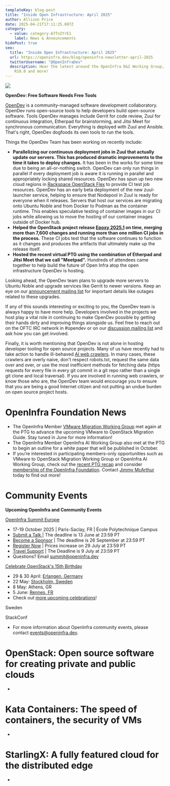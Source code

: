 ```yaml
---
templateKey: blog-post
title: "Inside Open Infrastructure: April 2025"
author: Allison Price
date: 2025-04-21T17:11:25.697Z
category:
  - value: category-A7fnZYrE1
    label: News & Announcements
hidePost: true
seo:
  title: "Inside Open Infrastructure: April 2025"
  url: https://openinfra.dev/blog/openinfra-newsletter-april-2025
  twitterUsername: "@OpenInfraDev"
  description: Hear the latest around the OpenInfra D&I Working Group, StarlingX
    R10.0 and more!
---
```

![](/img/graphics-for-su-1-.png)

**OpenDev: Free Software Needs Free Tools**

[OpenDev](https://opendev.org/) is a community-managed software development collaboratory. OpenDev runs open-source tools to help developers build open-source software. Tools OpenDev manages include Gerrit for code review, Zuul for continuous integration, Etherpad for brainstorming, and Jitsi Meet for synchronous communication. Everything is deployed with Zuul and Ansible. That's right, OpenDev dogfoods its own tools to run the tools.

Things the OpenDev Team has been working on recently include:

* **Parallelizing our continuous deployment jobs in Zuul that actually update our servers. This has produced dramatic improvements to the time it takes to deploy changes.** It has been in the works for some time due to being an all-or-nothing switch. OpenDev can only run things in parallel if every deployment job is aware it is running in parallel and appropriately locking shared resources. OpenDev has spun up two new cloud regions in [Rackspace OpenStack Flex](https://www.rackspace.com/cloud/openstack-flex) to provide CI test job resources. OpenDev has an early beta deployment of the new zuul-launcher service, helping to ensure that Nodepool in Zuul is ready for everyone when it releases. Servers that host our services are migrating onto Ubuntu Noble and from Docker to Podman as the container runtime. This enables speculative testing of container images in our CI jobs while allowing us to move the hosting of our container images outside of Docker hub.
* **Helped the OpenStack project release [Epoxy 2025.1](https://releases.openstack.org/epoxy/index.html) on time, merging more than 7,600 changes and running more than one million CI jobs in the process.** These CI jobs test that the software continues to function as it changes and produces the artifacts that ultimately make up the release itself.
* **Hosted the recent virtual PTG using the combination of Etherpad and Jitsi Meet that we call "Meetpad".** Hundreds of attendees came together to help build the future of Open Infra atop the open infrastructure OpenDev is hosting.

Looking ahead, the OpenDev team plans to upgrade more servers to Ubuntu Noble and upgrade services like Gerrit to newer versions. Keep an eye on our [announcement mailing list](https://lists.opendev.org/mailman3/lists/service-announce.lists.opendev.org/) for important details like outages related to these upgrades.

If any of this sounds interesting or exciting to you, the OpenDev team is always happy to have more help. Developers involved in the projects we host play a vital role in continuing to make OpenDev possible by getting their hands dirty and improving things alongside us. Feel free to reach out on the OFTC IRC network in #opendev or on our [discussion mailing list](https://lists.opendev.org/mailman3/lists/service-discuss.lists.opendev.org/) and ask how you can get involved.

Finally, it is worth mentioning that OpenDev is not alone in hosting developer tooling for open source projects. Many of us have recently had to take action to handle ill-behaved [AI web crawlers](https://thelibre.news/foss-infrastructure-is-under-attack-by-ai-companies/). In many cases, these crawlers are overly naive, don't respect robots.txt, request the same data over and over, or use the most inefficient methods for fetching data (https requests for every file in every git commit in a git repo rather than a single git clone and local traversal). If you are involved in running web crawlers, or know those who are, the OpenDev team would encourage you to ensure that you are being a good Internet citizen and not putting an undue burden on open source project hosts.

# OpenInfra Foundation News

* The OpenInfra Member [VMware Migration Working Group](https://www.openstack.org/vmware-migration-to-openstack) met again at the PTG to advance the upcoming VMware to OpenStack Migration Guide. Stay tuned in June for more information! 
* The OpenInfra Member OpenInfra AI Working Group also met at the PTG to begin an outline for a white paper that will be published in October.
* If you’re interested in participating members-only opportunities such as VMware to OpenStack Migration Working Group or OpenInfra AI Working Group, check out the [recent PTG recap](https://openinfra.org/blog/vmware-ai-working-groups-ptg) and consider [membership of the OpenInfra Foundation](https://openinfra.dev/join/members/). Contact [Jimmy McArthur](mailto:jimmy@openinfra.dev) today to find out more!

# **Community Events**

**Upcoming OpenInfra and Community Events**[](https://www.socallinuxexpo.org/scale/22x/events/open-infra-days)

[OpenInfra Summit Europe](https://summit2025.openinfra.org/)

* [](https://summit2025.openinfra.org/)17-19 October 2025 | Paris-Saclay, FR | École Polytechnique Campus
* [Submit a Talk ](https://summit2025.openinfra.org/cfp/)| The deadline is 13 June at 23:59 PT
* [Become a Sponsor](https://summit2025.openinfra.org/sponsor/) | The deadline is 26 September at 23:59 PT
* [Register Now](https://openinfrasummit25.dakini-pco.com/) | Prices increase on 29 July at 23:59 PT
* [Travel Support](https://openinfrafoundation.formstack.com/forms/openinfra_tsp) | The Deadline is 9 July at 23:59 PT
* Questions? Email [summit@openinfra.dev](mailto:summit@openinfra.dev)

[Celebrate OpenStack's 15th Birthday](https://www.openstack.org/blog/celebrating-15-years-of-openstack/)

* 29 & 30 April: [Erlangen, Germany](https://www.meetup.com/openinfra-lowersaxony/events/306901826/?utm_medium=referral&utm_campaign=share-btn_savedevents_share_modal)
* 22 May: [Stockholm, Sweden](https://www.meetup.com/openinfra-user-group-sweden/events/306139678/?utm_medium=referral&utm_campaign=share-btn_savedevents_share_modal&utm_source=link)
* 8 May: Athens, GR
* 5 June: [Rennes, FR](https://www.meetup.com/fr-FR/openstack-rennes/events/306903998/?eventOrigin=group_upcoming_events)
* Check out [more upcoming celebrations](https://www.openstack.org/blog/celebrating-15-years-of-openstack/)!

Sweden

StackConf

* For more information about OpenInfra community events, please contact [events@openinfra.dev](mailto:events@openinfra.dev).

# OpenStack: Open source software for creating private and public clouds

*

# Kata Containers: The speed of containers, the security of VMs

*

# StarlingX: A fully featured cloud for the distributed edge

*